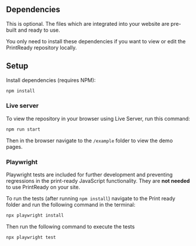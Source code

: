 ## Dependencies 
This is optional. The files which are integrated into your website are pre-built and ready to use.

You only need to install these dependencies if you want to view or edit the PrintReady repository locally.

## Setup
Install dependencies (requires NPM):

```bash
npm install
```

### Live server
To view the repository in your browser using Live Server, run this command:

```bash
npm run start
```
Then in the browser navigate to the `/example` folder to view the demo pages.

### Playwright
Playwright tests are included for further development and preventing regressions in the print-ready JavaScript functionality. They are **not needed** to use PrintReady on your site.

To run the tests (after running `npm install`) navigate to the Print ready folder and run the following command in the terminal:

```bash
npx playwright install
```

Then run the following command to execute the tests 

```bash
npx playwright test
```